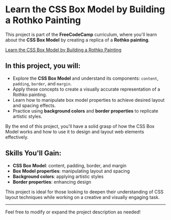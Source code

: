 # Learn the CSS Box Model by Building a Rothko Painting

This project is part of the **FreeCodeCamp** curriculum, where you'll learn about the **CSS Box Model** by creating a replica of a **Rothko painting**.

[Learn the CSS Box Model by Building a Rothko Painting](https://freecodecamp-responsive-web-design.github.io/learn-the-css-box-model-by-building-a-rothko-painting/)

## In this project, you will:
- Explore the **CSS Box Model** and understand its components: `content`, `padding`, `border`, and `margin`.
- Apply these concepts to create a visually accurate representation of a Rothko painting.
- Learn how to manipulate box model properties to achieve desired layout and spacing effects.
- Practice using **background colors** and **border properties** to replicate artistic styles.

By the end of this project, you'll have a solid grasp of how the CSS Box Model works and how to use it to design and layout web elements effectively.

## Skills You'll Gain:
- **CSS Box Model**: content, padding, border, and margin
- **Box Model properties**: manipulating layout and spacing
- **Background colors**: applying artistic styles
- **Border properties**: enhancing design

This project is ideal for those looking to deepen their understanding of CSS layout techniques while working on a creative and visually engaging task.

---

Feel free to modify or expand the project description as needed!
